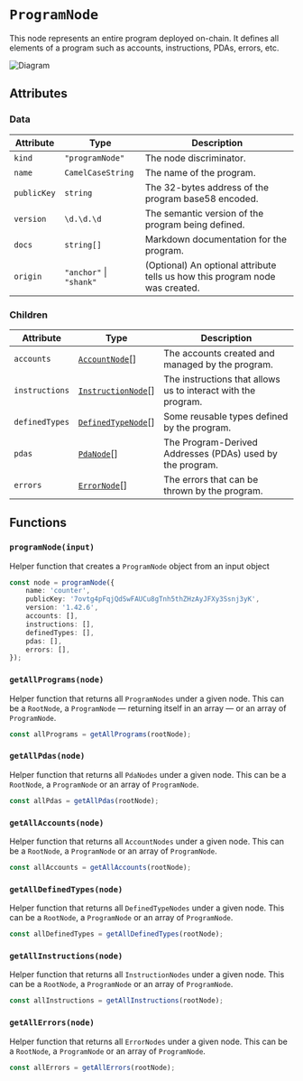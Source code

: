 # `ProgramNode`

This node represents an entire program deployed on-chain. It defines all elements of a program such as accounts, instructions, PDAs, errors, etc.

![Diagram](https://github.com/codama-idl/codama/assets/3642397/37ec38ea-66df-4c08-81c3-822ef4388580)

## Attributes

### Data

| Attribute   | Type                    | Description                                                                  |
| ----------- | ----------------------- | ---------------------------------------------------------------------------- |
| `kind`      | `"programNode"`         | The node discriminator.                                                      |
| `name`      | `CamelCaseString`       | The name of the program.                                                     |
| `publicKey` | `string`                | The 32-bytes address of the program base58 encoded.                          |
| `version`   | `\d.\d.\d`              | The semantic version of the program being defined.                           |
| `docs`      | `string[]`              | Markdown documentation for the program.                                      |
| `origin`    | `"anchor"` \| `"shank"` | (Optional) An optional attribute tells us how this program node was created. |

### Children

| Attribute      | Type                                        | Description                                                   |
| -------------- | ------------------------------------------- | ------------------------------------------------------------- |
| `accounts`     | [`AccountNode`](./AccountNode.md)[]         | The accounts created and managed by the program.              |
| `instructions` | [`InstructionNode`](./InstructionNode.md)[] | The instructions that allows us to interact with the program. |
| `definedTypes` | [`DefinedTypeNode`](./DefinedTypeNode.md)[] | Some reusable types defined by the program.                   |
| `pdas`         | [`PdaNode`](./PdaNode.md)[]                 | The Program-Derived Addresses (PDAs) used by the program.     |
| `errors`       | [`ErrorNode`](./ErrorNode.md)[]             | The errors that can be thrown by the program.                 |

## Functions

### `programNode(input)`

Helper function that creates a `ProgramNode` object from an input object

```ts
const node = programNode({
    name: 'counter',
    publicKey: '7ovtg4pFqjQdSwFAUCu8gTnh5thZHzAyJFXy3Ssnj3yK',
    version: '1.42.6',
    accounts: [],
    instructions: [],
    definedTypes: [],
    pdas: [],
    errors: [],
});
```

### `getAllPrograms(node)`

Helper function that returns all `ProgramNodes` under a given node. This can be a `RootNode`, a `ProgramNode` — returning itself in an array — or an array of `ProgramNode`.

```ts
const allPrograms = getAllPrograms(rootNode);
```

### `getAllPdas(node)`

Helper function that returns all `PdaNodes` under a given node. This can be a `RootNode`, a `ProgramNode` or an array of `ProgramNode`.

```ts
const allPdas = getAllPdas(rootNode);
```

### `getAllAccounts(node)`

Helper function that returns all `AccountNodes` under a given node. This can be a `RootNode`, a `ProgramNode` or an array of `ProgramNode`.

```ts
const allAccounts = getAllAccounts(rootNode);
```

### `getAllDefinedTypes(node)`

Helper function that returns all `DefinedTypeNodes` under a given node. This can be a `RootNode`, a `ProgramNode` or an array of `ProgramNode`.

```ts
const allDefinedTypes = getAllDefinedTypes(rootNode);
```

### `getAllInstructions(node)`

Helper function that returns all `InstructionNodes` under a given node. This can be a `RootNode`, a `ProgramNode` or an array of `ProgramNode`.

```ts
const allInstructions = getAllInstructions(rootNode);
```

### `getAllErrors(node)`

Helper function that returns all `ErrorNodes` under a given node. This can be a `RootNode`, a `ProgramNode` or an array of `ProgramNode`.

```ts
const allErrors = getAllErrors(rootNode);
```
